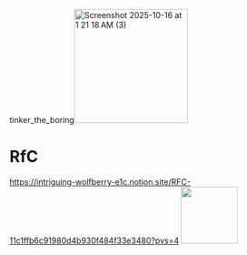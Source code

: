 <!-- Don't cp mf :) -->
tinker_the_boring<img width="200" height="200" alt="Screenshot 2025-10-16 at 1 21 18 AM (3)" src="https://github.com/user-attachments/assets/ab5ff422-d3f0-4466-b393-1933b64c5de3" />


<!--<p align="center">
  <img src="https://profile-counter.glitch.me/{nagpichikaganesh}/count.svg" alt="nagpichikaganesh :: Visitor's Count" />
</p> -->


<!-- U are pirating from "github.com/nags0x" i.e me :( -->

<!--
<p align="center">
  currently working on 0xtiles/ ideation stage
</p>
<p align="center">
  motto/ tinker-the-boring
</p>


<p align="center">
  <img src="https://github.com/user-attachments/assets/f639fe0f-a7d2-45f0-9c97-42538b95dcc7" width="500" alt="animated hello">
</p>

<!--<div align="center">
  <img src="https://github.com/user-attachments/assets/533a6191-d2df-48fd-b8cd-d520096f818a" alt="Elon Musk entering Twitter HQ" width="640">
</div> -->

<!--
```
printf(" ███████████████████████████████████████████████████  ██╗  ██╗███████╗██╗     ██╗      ██████╗
████████████████████████████████████████████████████████████  ██║  ██║██╔════╝██║     ██║     ██╔═══██╗
███████████████████████████████████`.        ╙██████████████  ███████║█████╗  ██║     ██║     ██║   ██║
████████████████████████████████▀  ¿▓▓▓▓▓▓▓▓▄/ "████████████  ██╔══██║██╔══╝  ██║     ██║     ██║   ██║
██████████████████████████████▀.  ▓▓▓▓▓▓▓▓▓▓▓▓   ▐██████████  ██║  ██║███████╗███████╗███████╗╚██████╔╝▄█╗
██████████████████████████████ `  ▓▓▓▓▓▓▓▓▓▓▓▓  ` ██████████  ╚═╝  ╚═╝╚══════╝╚══════╝╚══════╝ ╚═════╝ ╚═╝
██████████████████████████████ `  ▓▓▓▓▓▓▓▓▓▓▓▓   ▄██████████         
▀██████████████████████████████▌  ▀▀▓▓▓▓▓▓▓▌╓╖. ████████████  
█▄▀██████████████████████████████▄ ╩╦╙▀▀▀▀▀ ╣`,█████████████ 
▄▀█▄╙█████████████████████▀▀▀▀█████▄▄ .... ,▄███████▀███████  
██▄▀█▄╙█████████████████▀  ╪╢%╦══~╓,└ ╚▒▒▒ ╙▀|,╓╓═╤H   ▀████  
█▀▀▀-▀█▌▄▀█████████████   ║▒▒▒▒▒▒▒▒▒▒╢╦ ╘ -╣▒▒▒▒▒▒▒▒▒╢╕   ▀█  
██▄▀██└║▄▄▄████████████▄          ═╕╕╕╕╕═╕═══════       ▄▄▄▄ 
████▄▀█▌║███  ████████▌         ╕   ╩▒▒▒▒▒▒▒▒▒Ñ          ███
██████▌Ö▓▌   ▀██████████`╔▒▒╣ █ ▒▒m   ╚▒╢▒▒▒╩ -╣▒ ▌ ▒▒▒ ████  ██╗    ██╗ ██████╗ ██████╗ ██╗     ██████╗ 
████ -"" ∞╙,▀.╙▀███████╜ ▒▒▒ ▄█ Ñ   -   S.  ═▒▒▒▒ █ ║▒▒╕└███  ██║    ██║██╔═══██╗██╔══██╗██║     ██╔══██╗
████████▄ -«   ∞▄.▀",╓═     ╒██   ═╣▒▒ `Ñ╛        █▌ ▒▒▒ ███  ██║ █╗ ██║██║   ██║██████╔╝██║     ██║  ██║
█████████▌ º     ╤╣▒╣╩^",▄▄███▀  ▒▒╣"     ''''''' ▀▀     `██  ██║███╗██║██║   ██║██╔══██╗██║     ██║  ██║
█████████  ▌       ▄▄████████─         ---------    L'▒▒▒ ██  ╚███╔███╔╝╚██████╔╝██║  ██║███████╗██████╔╝
▀▀▀▀▀▀▀▀▀▀▀▀▀-     ▀▀▀▀▀▀▀▀▀▀       '╧╧╧╧╧╧╧╧╧`     ╚ ╧╧╧- ▀   ╚══╝╚══╝  ╚═════╝ ╚═╝  ╚═╝╚══════╝╚═════╝ !")
```
-->

<!--
# github stats
<!-- Horizontal line -->
<!--
<p align="center"> <a href="https://github.com/ryo-ma/github-profile-trophy"><img src="https://github-profile-trophy.vercel.app/?username=nags0x" alt="nags0x" /></a> </p>
<!-- Use HTML for side-by-side images with a gap -->
<!--
<p align="center">
  
  <img src="https://github-readme-streak-stats.herokuapp.com/?user=nags0x&theme=light&hide_border=true" alt="Streak Stats" width="48%" />

  <img src="https://github-readme-stats.vercel.app/api/top-langs/?username=nags0x&theme=light&hide_border=true&include_all_commits=false&count_private=false&layout=compact" alt="Top Languages" width="41%" />

  <img src = "https://github.com/user-attachments/assets/b978e78a-e426-482d-a93a-cfe0edb2fdc9" alt="Custom Image" width="10%" />

</p>









<!--# shabby nos

<!--<div align="left">
  <img src="https://leetcard.jacoblin.cool/nagpichikaganesh" alt="Leetcode Stats" style="transform: rotate(180deg);"/>
</div>-->
<!--<div align="left">
  <img src="https://leetcard.jacoblin.cool/nagpichikaganesh?ext=heatmap" alt="Leetcode Stats" style="transform: rotate(180deg); width: 55%"/>
</div> -->


<!--# more nos
<div align="left" style="width: 300px;">
  <a href="https://www.geeksforgeeks.org/user/nagpichikaganesh/">
    <img src="https://geeks-for-geeks-stats-card.vercel.app/?username=nagpichikaganesh" alt="GFG stats" style="width: 55%;">
  </a>
</div> -->


# RfC
https://intriguing-wolfberry-e1c.notion.site/RFC-11c1ffb6c91980d4b930f484f33e3480?pvs=4 <img src="https://media.tenor.com/D_lanvlgizMAAAAi/javier-guerrero-mew-pokemon-nintendo-pixel.gif" width="100">

<!--
# liked it?
<div align="left">
  <a href="https://www.buymeacoffee.com/pichikaganesh" style="text-decoration: none;">
    <img src="https://cdn.buymeacoffee.com/buttons/v2/default-yellow.png" width="160" alt="buymeacoffee"/>
  </a>
<h2 style="font-family: Arial, sans-serif;">Btc</h2>
<p style="font-family: Arial, sans-serif;">bc1qp89pt4x5vkavk3j87456q3u6jl6dr60ck9qx92</p>

<h2 style="font-family: Arial, sans-serif;">Sol</h2>
<p style="font-family: Arial, sans-serif;">Cvx7VFYBhsQHHiFpA2jp138Eo52WsLSReD3qVePEax19</p>


